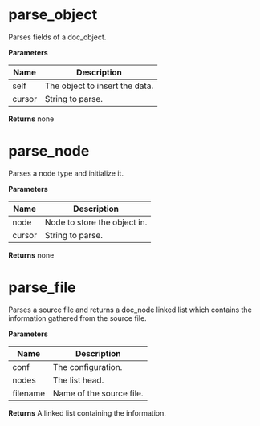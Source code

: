

parse_object
============
Parses fields of a doc_object.

**Parameters**

**Name** | **Description**
-------- | ---------------
self | The object to insert the data.
cursor | String to parse.

**Returns**
none

parse_node
==========
Parses a node type and initialize it.

**Parameters**

**Name** | **Description**
-------- | ---------------
node | Node to store the object in.
cursor | String to parse.

**Returns**
none

parse_file
==========
Parses a source file and returns a doc_node linked list
which contains the information gathered from the source file.

**Parameters**

**Name** | **Description**
-------- | ---------------
conf | The configuration.
nodes | The list head.
filename | Name of the source file.

**Returns**
A linked list containing the information.

